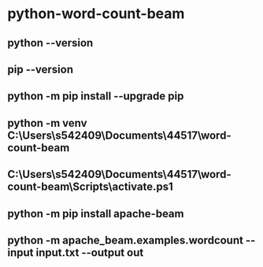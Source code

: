 # python-word-count-beam

## python --version
## pip --version
## python -m pip install --upgrade pip
## python -m venv C:\Users\s542409\Documents\44517\word-count-beam
## C:\Users\s542409\Documents\44517\word-count-beam\Scripts\activate.ps1
## python -m pip install apache-beam
## python -m apache_beam.examples.wordcount --input input.txt --output out
